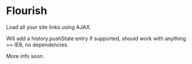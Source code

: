 # Flourish

Load all your site links using AJAX.

Will add a history.pushState entry if supported, should work with anything >= IE8, no dependencies.

More info soon.
